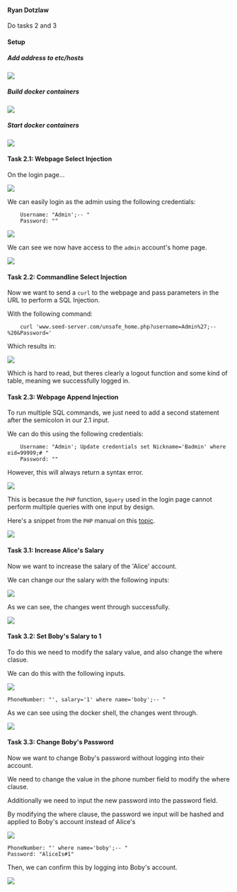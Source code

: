 
#### Ryan Dotzlaw

Do tasks 2 and 3

#### Setup

##### Add address to etc/hosts
![](0a.png)

##### Build docker containers
![](0b.png)

##### Start docker containers
![](0c.png)

#### Task 2.1: Webpage Select Injection

On the login page...

![](1a.png)

We can easily login as the admin using the following credentials:
```
	Username: "Admin';-- "
	Password: ""
```
![](1b.png)

We can see we now have access to the `admin` account's home page.

![](1c.png)

#### Task 2.2: Commandline Select Injection

Now we want to send a `curl` to the webpage and pass parameters in the URL to perform a SQL Injection.

With the following command:

```
	curl 'www.seed-server.com/unsafe_home.php?username=Admin%27;--%20&Password='
```

Which results in:

![](1d.png)

Which is hard to read, but theres clearly a logout function and some kind of table, meaning we successfully logged in.


#### Task 2.3: Webpage Append Injection

To run multiple SQL commands, we just need to add a second statement after the semicolon in our 2.1 input.

We can do this using the following credentials:

```
	Username: "Admin'; Update credentials set Nickname='Badmin' where eid=99999;# "
	Password: ""	
```

However, this will always return a syntax error.

![](1e.png)

This is becasue the `PHP` function, `$query` used in the login page cannot perform multiple queries with one input by design.

Here's a snippet from the `PHP` manual on this [topic](https://www.php.net/manual/en/mysqli.quickstart.multiple-statement.php).

![](1f.png)

#### Task 3.1: Increase Alice's Salary

Now we want to increase the salary of the 'Alice' account.

We can change our the salary with the following inputs:

![](2a.png)

As we can see, the changes went through successfully.

![](2b.png)

#### Task 3.2: Set Boby's Salary to 1

To do this we need to modify the salary value, and also change the where clasue.

We can do this with the following inputs.

![](2c.png)

```
PhoneNumber: "', salary='1' where name='boby';-- "
```

As we can see using the docker shell, the changes went through.

![](2d.png)

#### Task 3.3: Change Boby's Password

Now we want to change Boby's password without logging into their account.

We need to change the value in the phone number field to modify the where clause.

Additionally we need to input the new password into the password field.

By modifying the where clause, the password we input will be hashed and applied to Boby's account instead of Alice's

![](2e.png)

```
PhoneNumber: "' where name='boby';-- "
Password: "AliceIs#1"
```

Then, we can confirm this by logging into Boby's account.

![](2f.png)

